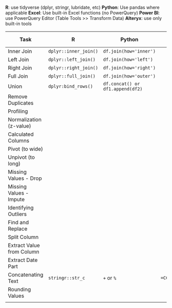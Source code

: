 **R**: use tidyverse (dplyr, stringr, lubridate, etc)
**Python**: Use pandas where applicable
**Excel**: Use built-in Excel functions (no PowerQuery)
**Power BI**: use PowerQuery Editor (Table Tools >> Transform Data)
**Alteryx**: use only built-in tools

| Task                      | R                     | Python                           | Excel            | Power BI | Alteryx |
| ------------------------- | --------------------- | -------------------------------- | ---------------- | -------- | ------- |
| Inner Join                | `dplyr::inner_join()` | `df.join(how='inner')`           |                  |          |         |
| Left Join                 | `dplyr::left_join()`  | `df.join(how='left')`            |                  |          |         |
| Right Join                | `dplyr::right_join()` | `df.join(how='right')`           |                  |          |         |
| Full Join                 | `dplyr::full_join()`  | `df.join(how='outer')`           |                  |          |         |
| Union                     | `dplyr:bind_rows()`   | `df.concat() or df1.append(df2)` |                  |          |         |
| Remove Duplicates         |                       |                                  |                  |          |         |
| Profiling                 |                       |                                  |                  |          |         |
| Normalization (z-value)   |                       |                                  |                  |          |         |
| Calculated Columns        |                       |                                  |                  |          |         |
| Pivot (to wide)           |                       |                                  |                  |          |         |
| Unpivot (to long)         |                       |                                  |                  |          |         |
| Missing Values - Drop     |                       |                                  |                  |          |         |
| Missing Values - Impute   |                       |                                  |                  |          |         |
| Identifying Outliers      |                       |                                  |                  |          |         |
| Find and Replace          |                       |                                  |                  |          |         |
| Split Column              |                       |                                  |                  |          |         |
| Extract Value from Column |                       |                                  |                  |          |         |
| Extract Date Part         |                       |                                  |                  |          |         |
| Concatenating Text        | `stringr::str_c`      | `+` or `%`                       | `=CONCATENATE()` |          |         |
| Rounding Values           |                       |                                  |                  |          |         |
|                           |                       |                                  |                  |          |         |
